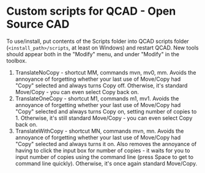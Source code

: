 # Custom scripts for QCAD - Open Source CAD

To use/install, put contents of the Scripts folder into QCAD scripts folder (`<install_path>/scripts`, at least on Windows) and restart QCAD. New tools should appear both in the "Modify" menu, and under "Modify" in the toolbox.

1. TranslateNoCopy - shortcut MM, commands mvn, mv0, mm. Avoids the annoyance of forgetting whether your last use of Move/Copy had "Copy" selected and always turns Copy off. Otherwise, it's standard Move/Copy - you can even select Copy back on.
1. TranslateOneCopy - shortcut M1, commands m1, mv1. Avoids the annoyance of forgetting whether your last use of Move/Copy had "Copy" selected and always turns Copy on, setting number of copies to 1. Otherwise, it's still standard Move/Copy - you can even select Copy back on.
1. TranslateWithCopy - shortcut MN, commands mvn, mn. Avoids the annoyance of forgetting whether your last use of Move/Copy had "Copy" selected and always turns it on. Also removes the annoyance of having to click the input box for number of copies - it waits for you to input number of copies using the command line (press Space to get to command line quickly). Otherwise, it's once again standard Move/Copy.